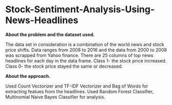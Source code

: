 # Stock-Sentiment-Analysis-Using-News-Headlines
**About the problem and the dataset used.**

The data set in consideration is a combination of the world news and stock price shifts.
Data ranges from 2008 to 2016 and the data from 2000 to 2008 was scrapped from Yahoo finance.
There are 25 columns of top news headlines for each day in the data frame.
Class 1- the stock price increased.
Class 0- the stock price stayed the same or decreased.

**About the approach.**

Used Count Vectorizer and TF-IDF Vectorizer and Bag of Words for extracting featues from the headlines.
Used Random Forest Classifier, Multinomial Naive Bayes Classifier for analysis.
